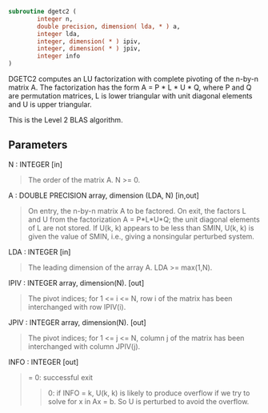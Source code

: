 ```fortran
subroutine dgetc2 (
        integer n,
        double precision, dimension( lda, * ) a,
        integer lda,
        integer, dimension( * ) ipiv,
        integer, dimension( * ) jpiv,
        integer info
)
```

DGETC2 computes an LU factorization with complete pivoting of the
n-by-n matrix A. The factorization has the form A = P \* L \* U \* Q,
where P and Q are permutation matrices, L is lower triangular with
unit diagonal elements and U is upper triangular.

This is the Level 2 BLAS algorithm.

## Parameters
N : INTEGER [in]
> The order of the matrix A. N >= 0.

A : DOUBLE PRECISION array, dimension (LDA, N) [in,out]
> On entry, the n-by-n matrix A to be factored.
> On exit, the factors L and U from the factorization
> A = P\*L\*U\*Q; the unit diagonal elements of L are not stored.
> If U(k, k) appears to be less than SMIN, U(k, k) is given the
> value of SMIN, i.e., giving a nonsingular perturbed system.

LDA : INTEGER [in]
> The leading dimension of the array A.  LDA >= max(1,N).

IPIV : INTEGER array, dimension(N). [out]
> The pivot indices; for 1 <= i <= N, row i of the
> matrix has been interchanged with row IPIV(i).

JPIV : INTEGER array, dimension(N). [out]
> The pivot indices; for 1 <= j <= N, column j of the
> matrix has been interchanged with column JPIV(j).

INFO : INTEGER [out]
> = 0: successful exit
> > 0: if INFO = k, U(k, k) is likely to produce overflow if
> we try to solve for x in Ax = b. So U is perturbed to
> avoid the overflow.
